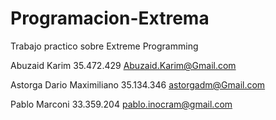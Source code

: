 Programacion-Extrema
====================

Trabajo practico sobre Extreme Programming

Abuzaid Karim 35.472.429       Abuzaid.Karim@Gmail.com

Astorga Dario Maximiliano 35.134.346       astorgadm@Gmail.com

Pablo Marconi	33.359.204	pablo.inocram@gmail.com
